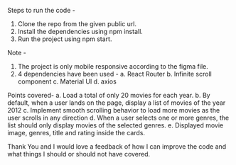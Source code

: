 Steps to run the code -
1. Clone the repo from the given public url.
2. Install the dependencies using npm install.
3. Run the project using npm start.

Note -
1. The project is only mobile responsive according to the figma file.
2. 4 dependencies have been used -
   a. React Router
   b. Infinite scroll component
   c. Material UI
   d. axios

 Points covered-
   a. Load a total of only 20 movies for each year.
   b. By default, when a user lands on the page, display a list of movies of the year 2012
   c. Implement smooth scrolling behavior to load more movies as the user scrolls in any direction 
   d. When a user selects one or more genres, the list should only display movies of the selected genres.
   e. Displayed movie image, genres, title and rating inside the cards.

   Thank You and I would love a feedback of how I can improve the code and what things I should or should not have covered.
